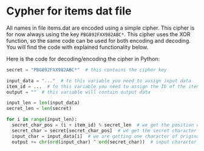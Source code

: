 # Cypher for items dat file
All names in file items.dat are encoded using a simple cipher. This cipher is for now always using the key `PBG892FXX982ABC*`. This cipher uses the XOR function, so the same code can be used for both encoding and decoding. You will find the code with explained functionality below.

Here is the code for decoding/encoding the cipher in Python:
```python
secret = "PBG892FXX982ABC*"  # this contains the cipher key

input_data = "..."  # to this variable you need to assign input data
item_id = ...  # to this variable you need to assign the ID of the item for which you are encoding/decoding data
output = ""  # this variable will contain output data

input_len = len(input_data)
secret_len = len(secret)

for i in range(input_len):
  secret_char_pos = (i + item_id) % secret_len  # we get the position of the secret character by adding together the position of the original character and item ID, on top of this is applied modulo with the value of the length of the secret text
  secret_char = secret[secret_char_pos]  # we get the secret character based on the position which we calculated
  input_char = input_data[i]  # we are getting one character of original data each time we execute this loop
  output += chr(ord(input_char) ^ ord(secret_char))  # input character is XORed together with the character of the secret text, which gives us the final output character
```
